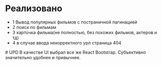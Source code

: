 # Реализовано
<ul>
<li>1 Вывод популярных фильмов с постраничной пагинацией</li>
<li>2 поиск по фильмам</li>
<li>3 карточка фильма(не полностью, без похожих фильмов, актеров и тд)</li>
<li>4 в случае ввода некорректного урл страница 404</li>
</ul>
# UPD
В качестве UI выбрал все же React Bootstrap. Субъективно значительно удобнее и привычнее.


 
